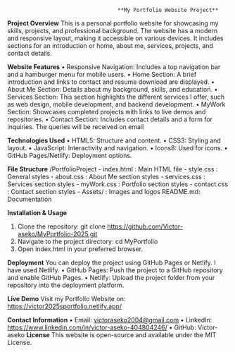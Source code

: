                                        **My Portfolio Website Project**
**Project Overview**
This is a personal portfolio website for showcasing my skills, projects, and professional background. The website has a modern and responsive layout, 
making it accessible on various devices. It includes sections for an introduction or home, about me, services, projects, and contact details.


**Website Features**
    •	Responsive Navigation: Includes a top navigation bar and a hamburger menu for mobile users.
    •	Home Section: A brief introduction and links to contact and resume download are displayed.
    •	About Me Section: Details about my background, skills, and education.
    •	Services Section: This section highlights the different services I offer, such as web design, mobile development, and backend development.
    •	MyWork Section: Showcases completed projects with links to live demos and repositories.
    •	Contact Section: Includes contact details and a form for inquiries. The queries will be received on email

    
**Technologies Used**
    •	HTML5: Structure and content.
    •	CSS3: Styling and layout.
    •	JavaScript: Interactivity and navigation.
    •	Icons8: Used for icons.
    •	GitHub Pages/Netlify: Deployment options.

    
**File Structure**
/PortfolioProject
     - index.html       : Main HTML file
     - style.css          : General styles 
     - about.css         : About Me section styles
     - services.css     : Services section styles
     - myWork.css    : Portfolio section styles
     - contact.css       : Contact section styles
     - Assets/             : Images and logos
         README.md: Documentation 

         
**Installation & Usage**
1.	Clone the repository:
git clone https://github.com/Victor-aseko/MyPortfolio-2025.git
2.	Navigate to the project directory:
cd MyPortfolio
3.	Open index.html in your preferred browser.

   
**Deployment**
You can deploy the project using GitHub Pages or Netlify. I have used Netlify.
    •	GitHub Pages: Push the project to a GitHub repository and enable GitHub Pages.
    •	Netlify: Upload the project folder from your repository into the deployment platform.

    
**Live Demo**
Visit my Portfolio Website on: https://victor2025sportfolio.netlify.app/

**Contact Information**
    •	Email: victoraseko2004@gmail.com
    •	LinkedIn: https://www.linkedin.com/in/victor-aseko-404804246/
    •	GitHub: Victor-aseko
**License**
This website is open-source and available under the MIT License.
